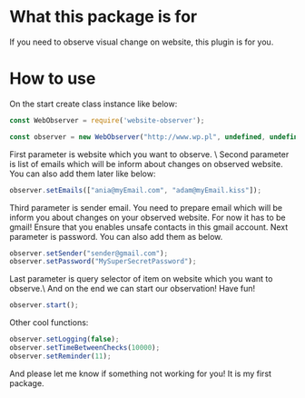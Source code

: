 # What this package is for

If you need to observe visual change on website, this plugin is for you.

# How to use

On the start create class instance like below:

```javascript
const WebObserver = require('website-observer');

const observer = new WebObserver("http://www.wp.pl", undefined, undefined, undefined, "div.mySuperClass");

```

First parameter is website which you want to observe. \\
Second parameter is list of emails which will be inform about changes on observed website. You can also add them later like below:
```javascript
observer.setEmails(["ania@myEmail.com", "adam@myEmail.kiss"]);
```
Third parameter is sender email. You need to prepare email which will be inform you about changes on your observed website. For now it has to be gmail! Ensure that you enables unsafe contacts in this gmail account. Next parameter is password. You can also add them as below.
```javascript
observer.setSender("sender@gmail.com");
observer.setPassword("MySuperSecretPassword");
```
Last parameter is query selector of item on website which you want to observe.\\
And on the end we can start our observation! Have fun!
```javascript
observer.start();
```
Other cool functions:
```javascript
observer.setLogging(false);
observer.setTimeBetweenChecks(10000);
observer.setReminder(11);
```
And please let me know if something not working for you! It is my first package.